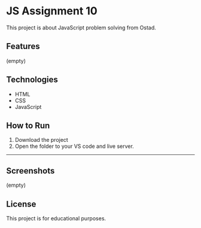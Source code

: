 # JS Assignment 10

This project is about JavaScript problem solving from Ostad.

## Features
(empty)

## Technologies
- HTML
- CSS
- JavaScript


## How to Run
1. Download the project
2. Open the folder to your VS code and live server.
***

## Screenshots

(empty)


## License

This project is for educational purposes.